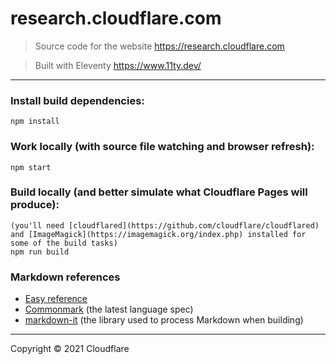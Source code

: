 # research.cloudflare.com

> Source code for the website https://research.cloudflare.com

> Built with Eleventy https://www.11ty.dev/

---

### Install build dependencies:

```
npm install
```

### Work locally (with source file watching and browser refresh):

```
npm start
```

### Build locally (and better simulate what Cloudflare Pages will produce):

```
(you'll need [cloudflared](https://github.com/cloudflare/cloudflared) and [ImageMagick](https://imagemagick.org/index.php) installed for some of the build tasks)
npm run build
```

### Markdown references

- [Easy reference](https://guides.github.com/features/mastering-markdown/)
- [Commonmark](https://spec.commonmark.org/current/) (the latest language spec)
- [markdown-it](https://github.com/markdown-it/markdown-it) (the library used to process Markdown when building)

---

Copyright &copy; 2021 Cloudflare
